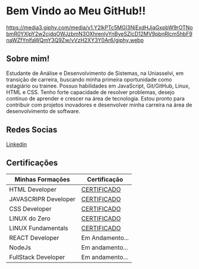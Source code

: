 # Bem Vindo ao Meu GitHub!!
https://media3.giphy.com/media/v1.Y2lkPTc5MGI3NjExdHJjaGxpbW9rOTNobmR0YXlpY2w2cjdqOWJzbmN3OXhrenlyYnByeSZlcD12MV9pbnRlcm5hbF9naWZfYnlfaWQmY3Q9Zw/vVzH2XY3Y0Ar6/giphy.webp

## Sobre mim!

Estudante de Análise e Desenvolvimento de Sistemas, na Uniasselvi, em transição de carreira, buscando minha primeira oportunidade como estagiário ou trainee. Possuo habilidades em JavaScript, Git/GitHub, Linux, HTML e CSS. Tenho forte capacidade de resolver problemas, desejo contínuo de aprender e crescer na área de tecnologia. Estou pronto para contribuir com projetos inovadores e desenvolver minha carreira na área de desenvolvimento de software.

## Redes Socias

[Linkedin](https://www.linkedin.com/in/luckkkkas/)


## Certificações

| Minhas Formações | Certificação |
| ---------------- | ------------ |
| HTML Developer | [CERTIFICADO](https://hermes.dio.me/certificates/cover/05489864.jpg)|
| JAVASCRIPR Developer | [CERTIFICADO](https://hermes.dio.me/certificates/cover/GCMRQJMF.jpg) |
| CSS Developer | [CERTIFICADO](https://hermes.dio.me/certificates/cover/9ECD4B41.jpg) |
| LINUX do Zero | [CERTIFICADO](https://hermes.dio.me/certificates/cover/3OGMK2LD.jpg) |
| LINUX Fundamentals | [CERTIFICADO](https://hermes.dio.me/certificates/cover/264724C1.jpg) |
| REACT Developer| Em Andamento... |
| NodeJs | Em andamento... |
| FullStack Developer | Em andamento... |


<!--
**luckkkkas/luckkkkas** is a ✨ _special_ ✨ repository because its `README.md` (this file) appears on your GitHub profile.

Here are some ideas to get you started:

- 🔭 I’m currently working on ...
- 🌱 I’m currently learning ...
- 👯 I’m looking to collaborate on ...
- 🤔 I’m looking for help with ...
- 💬 Ask me about ...
- 📫 How to reach me: ...
- 😄 Pronouns: ...
- ⚡ Fun fact: ...
-->
